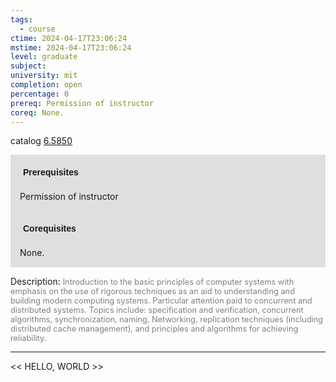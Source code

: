 ```yaml
---
tags:
  - course
ctime: 2024-04-17T23:06:24
mstime: 2024-04-17T23:06:24
level: graduate
subject: 
university: mit
completion: open
percentage: 0
prereq: Permission of instructor
coreq: None.
---
```


catalog [6.5850](http://student.mit.edu/catalog/m6a.html#6.5850)

<span style="display: block; padding: 15px; background-color: rgb(100, 100, 100, 0.2);"><font id="m_prereq3335_0" style="display: block; font-family: Arial, sans-serif; font-weight: bold; padding: 5px">Prerequisites</font><br><span id="prereq3335_0">Permission of instructor</span></span>
<span style="display: block; padding: 15px; background-color: rgb(100, 100, 100, 0.2);"><font id="m_coreq3335_0" style="display: block; font-family: Arial, sans-serif; font-weight: bold; padding: 5px">Corequisites</font><br><span id="coreq3335_0">None.</span></span>

<font style="">Description:</font>
<font style="color: grey; font-size: 0.8rem;">Introduction to the basic principles of computer systems with emphasis on the use of rigorous techniques as an aid to understanding and building modern computing systems. Particular attention paid to concurrent and distributed systems. Topics include: specification and verification, concurrent algorithms, synchronization, naming, Networking, replication techniques (including distributed cache management), and principles and algorithms for achieving reliability.</font>



---

<< HELLO, WORLD >>
